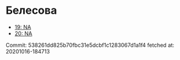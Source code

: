 # Белесова
- [19: NA](19.md)
- [20: NA](20.md)

Commit: 538261dd825b70fbc31e5dcbf1c1283067d1a1f4
 fetched at: 20201016-184713
